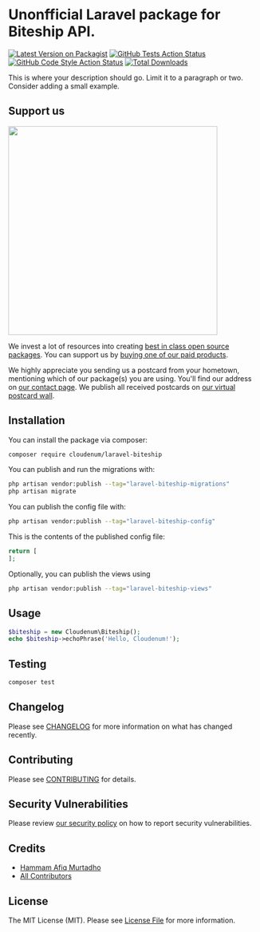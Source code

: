 # Unonfficial Laravel package for Biteship API.

[![Latest Version on Packagist](https://img.shields.io/packagist/v/cloudenum/laravel-biteship.svg?style=flat-square)](https://packagist.org/packages/cloudenum/laravel-biteship)
[![GitHub Tests Action Status](https://img.shields.io/github/actions/workflow/status/cloudenum/laravel-biteship/run-tests.yml?branch=main&label=tests&style=flat-square)](https://github.com/cloudenum/laravel-biteship/actions?query=workflow%3Arun-tests+branch%3Amain)
[![GitHub Code Style Action Status](https://img.shields.io/github/actions/workflow/status/cloudenum/laravel-biteship/fix-php-code-style-issues.yml?branch=main&label=code%20style&style=flat-square)](https://github.com/cloudenum/laravel-biteship/actions?query=workflow%3A"Fix+PHP+code+style+issues"+branch%3Amain)
[![Total Downloads](https://img.shields.io/packagist/dt/cloudenum/laravel-biteship.svg?style=flat-square)](https://packagist.org/packages/cloudenum/laravel-biteship)

This is where your description should go. Limit it to a paragraph or two. Consider adding a small example.

## Support us

[<img src="https://github-ads.s3.eu-central-1.amazonaws.com/laravel-biteship.jpg?t=1" width="419px" />](https://spatie.be/github-ad-click/laravel-biteship)

We invest a lot of resources into creating [best in class open source packages](https://spatie.be/open-source). You can support us by [buying one of our paid products](https://spatie.be/open-source/support-us).

We highly appreciate you sending us a postcard from your hometown, mentioning which of our package(s) you are using. You'll find our address on [our contact page](https://spatie.be/about-us). We publish all received postcards on [our virtual postcard wall](https://spatie.be/open-source/postcards).

## Installation

You can install the package via composer:

```bash
composer require cloudenum/laravel-biteship
```

You can publish and run the migrations with:

```bash
php artisan vendor:publish --tag="laravel-biteship-migrations"
php artisan migrate
```

You can publish the config file with:

```bash
php artisan vendor:publish --tag="laravel-biteship-config"
```

This is the contents of the published config file:

```php
return [
];
```

Optionally, you can publish the views using

```bash
php artisan vendor:publish --tag="laravel-biteship-views"
```

## Usage

```php
$biteship = new Cloudenum\Biteship();
echo $biteship->echoPhrase('Hello, Cloudenum!');
```

## Testing

```bash
composer test
```

## Changelog

Please see [CHANGELOG](CHANGELOG.md) for more information on what has changed recently.

## Contributing

Please see [CONTRIBUTING](CONTRIBUTING.md) for details.

## Security Vulnerabilities

Please review [our security policy](../../security/policy) on how to report security vulnerabilities.

## Credits

- [Hammam Afiq Murtadho](https://github.com/cloudenum)
- [All Contributors](../../contributors)

## License

The MIT License (MIT). Please see [License File](LICENSE.md) for more information.
